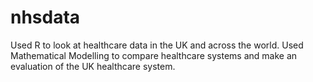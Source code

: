# nhsdata
Used R to look at healthcare data in the UK and across the world. Used Mathematical Modelling to compare healthcare systems and make an evaluation of the UK healthcare system.
